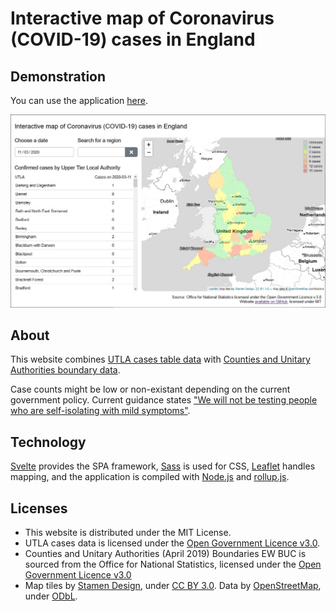 # Interactive map of Coronavirus (COVID-19) cases in England

## Demonstration

You can use the application [here](https://temetra.github.io/COVID-19-Interactive-Map-England/public/).

![Screenshot](docs/screenshot.jpg?raw=true "Screenshot")

## About

This website combines [UTLA cases table data](https://www.gov.uk/government/publications/covid-19-track-coronavirus-cases) with [Counties and Unitary Authorities boundary data](https://geoportal.statistics.gov.uk/datasets/counties-and-unitary-authorities-april-2019-boundaries-ew-buc).

Case counts might be low or non-existant depending on the current government policy. Current guidance states ["We will not be testing people who are self-isolating with mild symptoms"](https://www.gov.uk/guidance/coronavirus-covid-19-information-for-the-public).

## Technology

[Svelte](https://svelte.dev/) provides the SPA framework, [Sass](https://sass-lang.com/) is used for CSS, [Leaflet](https://leafletjs.com/) handles mapping, and the application is compiled with [Node.js](https://nodejs.org/) and [rollup.js](https://rollupjs.org/guide/en/). 

## Licenses

* This website is distributed under the MIT License. 
* UTLA cases data is licensed under the [Open Government Licence v3.0](https://www.nationalarchives.gov.uk/doc/open-government-licence/version/3/). 
* Counties and Unitary Authorities (April 2019) Boundaries EW BUC is sourced from the Office for National Statistics, licensed under the [Open Government Licence v3.0](https://www.nationalarchives.gov.uk/doc/open-government-licence/version/3/)
* Map tiles by [Stamen Design](http://stamen.com), under [CC BY 3.0](http://creativecommons.org/licenses/by/3.0). Data by [OpenStreetMap](http://openstreetmap.org), under [ODbL](http://www.openstreetmap.org/copyright).
